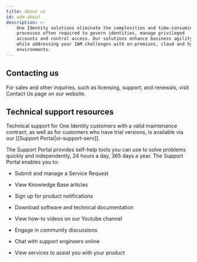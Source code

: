 ```yaml
---
title: About us
id: adm-about
description: >-
    One Identity solutions eliminate the complexities and time-consuming
    processes often required to govern identities, manage privileged
    accounts and control access. Our solutions enhance business agility
    while addressing your IAM challenges with on-premises, cloud and hybrid
    environments.
---
```


## Contacting us

For sales and other inquiries, such as licensing, support, and renewals,
visit Contact Us page on our website.

## Technical support resources

Technical support for One Identity customers with a valid
maintenance contract, as well as for customers who have trial versions,
is available via our [[Support Portal|oi-support-serv]].

The Support Portal provides self-help tools you can use to solve
problems quickly and independently, 24 hours a day, 365 days a year. The
Support Portal enables you to:

- Submit and manage a Service Request

- View Knowledge Base articles

- Sign up for product notifications

- Download software and technical documentation

- View how-to videos on our Youtube channel

- Engage in community discussions

- Chat with support engineers online

- View services to assist you with your product
